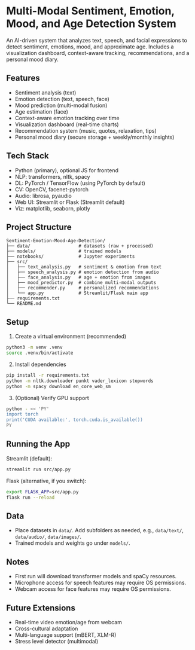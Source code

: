 # Multi-Modal Sentiment, Emotion, Mood, and Age Detection System

An AI-driven system that analyzes text, speech, and facial expressions to detect sentiment, emotions, mood, and approximate age. Includes a visualization dashboard, context-aware tracking, recommendations, and a personal mood diary.

## Features
- Sentiment analysis (text)
- Emotion detection (text, speech, face)
- Mood prediction (multi-modal fusion)
- Age estimation (face)
- Context-aware emotion tracking over time
- Visualization dashboard (real-time charts)
- Recommendation system (music, quotes, relaxation, tips)
- Personal mood diary (secure storage + weekly/monthly insights)

## Tech Stack
- Python (primary), optional JS for frontend
- NLP: transformers, nltk, spacy
- DL: PyTorch / TensorFlow (using PyTorch by default)
- CV: OpenCV, facenet-pytorch
- Audio: librosa, pyaudio
- Web UI: Streamlit or Flask (Streamlit default)
- Viz: matplotlib, seaborn, plotly

## Project Structure
```
Sentiment-Emotion-Mood-Age-Detection/
├── data/                  # datasets (raw + processed)
├── models/                # trained models
├── notebooks/             # Jupyter experiments
├── src/
│   ├── text_analysis.py   # sentiment & emotion from text
│   ├── speech_analysis.py # emotion detection from audio
│   ├── face_analysis.py   # age + emotion from images
│   ├── mood_predictor.py  # combine multi-modal outputs
│   ├── recommender.py     # personalized recommendations
│   └── app.py             # Streamlit/Flask main app
├── requirements.txt
└── README.md
```

## Setup
1. Create a virtual environment (recommended)
```bash
python3 -m venv .venv
source .venv/bin/activate
```

2. Install dependencies
```bash
pip install -r requirements.txt
python -m nltk.downloader punkt vader_lexicon stopwords
python -m spacy download en_core_web_sm
```

3. (Optional) Verify GPU support
```bash
python - << 'PY'
import torch
print('CUDA available:', torch.cuda.is_available())
PY
```

## Running the App
Streamlit (default):
```bash
streamlit run src/app.py
```

Flask (alternative, if you switch):
```bash
export FLASK_APP=src/app.py
flask run --reload
```

## Data
- Place datasets in `data/`. Add subfolders as needed, e.g., `data/text/`, `data/audio/`, `data/images/`.
- Trained models and weights go under `models/`.

## Notes
- First run will download transformer models and spaCy resources.
- Microphone access for speech features may require OS permissions.
- Webcam access for face features may require OS permissions.

## Future Extensions
- Real-time video emotion/age from webcam
- Cross-cultural adaptation
- Multi-language support (mBERT, XLM-R)
- Stress level detector (multimodal)